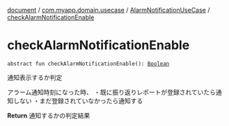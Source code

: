 [document](../../index.md) / [com.myapp.domain.usecase](../index.md) / [AlarmNotificationUseCase](index.md) / [checkAlarmNotificationEnable](./check-alarm-notification-enable.md)

# checkAlarmNotificationEnable

`abstract fun checkAlarmNotificationEnable(): `[`Boolean`](https://kotlinlang.org/api/latest/jvm/stdlib/kotlin/-boolean/index.html)

通知表示するか判定

アラーム通知時刻になった時、
・既に振り返りレポートが登録されていたら通知しない
・まだ登録されていなかったら通知する

**Return**
通知するかの判定結果

